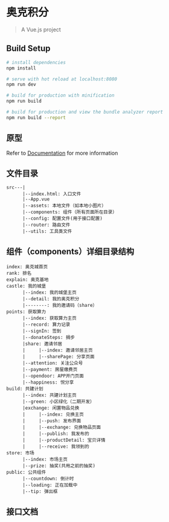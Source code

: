 # 奥克积分

> A Vue.js project

## Build Setup

``` bash
# install dependencies
npm install

# serve with hot reload at localhost:8080
npm run dev

# build for production with minification
npm run build

# build for production and view the bundle analyzer report
npm run build --report
```
## 原型
Refer to [Documentation](https://pro.modao.cc/app/TEs7jkqdfkXhL3q29XJEYvWhzrGpVt1#screen=s3D3C0A8E941540542138160) for more information

## 文件目录

```
src---|
      |--index.html: 入口文件
      |--App.vue
      |--assets: 本地文件（如本地小图片）
      |--components: 组件（所有页面所在目录）
      |--config: 配置文件(用于接口配置)
      |--router: 路由文件
      |--utils: 工具类文件
```

## 组件（components）详细目录结构

```
index: 奥克城首页
rank: 排名
explain: 奥克基地
castle: 我的城堡
      |--index: 我的城堡主页
      |--detail: 我的奥克积分
      |--------: 我的邀请码（share）
points: 获取算力
      |--index: 获取算力主页
      |--record: 算力记录
      |--signIn: 签到
      |--donateSteps: 捐步
      |share: 邀请邻居
      |     |--index: 邀请邻居主页
      |     |--sharePage: 分享页面
      |--attention: 关注公众号
      |--payment: 房屋缴费页
      |--opendoor: APP开门页面
      |--happiness: 悦分享
build: 共建计划
      |--index: 共建计划主页
      |--green: 小区绿化（二期开发）
      |exchange: 闲置物品兑换
      |     |--index: 兑换主页
      |     |--push: 发布界面
      |     |--exchange: 兑换物品页面
      |     |--publish: 我发布的
      |     |--productDetail: 宝贝详情
      |     |--receive: 我领到的
store: 市场
      |--index: 市场主页
      |--prize: 抽奖(共用之前的抽奖)
public: 公共组件
      |--countdown: 倒计时
      |--loading: 正在加载中
      |--tip: 弹出框
```

## 接口文档